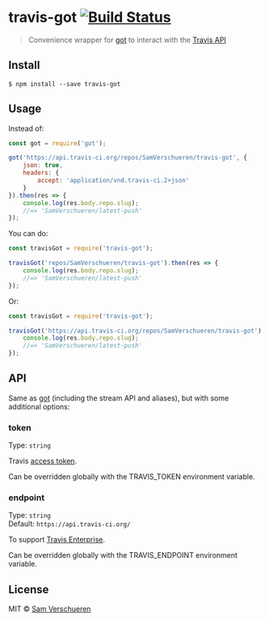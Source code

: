 # travis-got [![Build Status](https://travis-ci.org/SamVerschueren/travis-got.svg?branch=master)](https://travis-ci.org/SamVerschueren/travis-got)

> Convenience wrapper for [got](https://github.com/sindresorhus/got) to interact with the [Travis API](https://docs.travis-ci.com/api)


## Install

```
$ npm install --save travis-got
```


## Usage

Instead of:

```js
const got = require('got');

got('https://api.travis-ci.org/repos/SamVerschueren/travis-got', {
    json: true,
    headers: {
        accept: 'application/vnd.travis-ci.2+json'
    }
}).then(res => {
    console.log(res.body.repo.slug);
    //=> 'SamVerschueren/latest-push'
});
```

You can do:

```js
const travisGot = require('travis-got');

travisGot('repos/SamVerschueren/travis-got').then(res => {
    console.log(res.body.repo.slug);
    //=> 'SamVerschueren/latest-push'
});
```

Or:

```js
const travisGot = require('travis-got');

travisGot('https://api.travis-ci.org/repos/SamVerschueren/travis-got').then(res => {
    console.log(res.body.repo.slug);
    //=> 'SamVerschueren/latest-push'
});
```

## API

Same as [got](https://github.com/sindresorhus/got) (including the stream API and aliases), but with some additional options:

### token

Type: `string`

Travis [access token](https://docs.travis-ci.com/api#authentication).

Can be overridden globally with the TRAVIS_TOKEN environment variable.

### endpoint

Type: `string`  
Default: `https://api.travis-ci.org/`

To support [Travis Enterprise](https://enterprise.travis-ci.com/).

Can be overridden globally with the TRAVIS_ENDPOINT environment variable.


## License

MIT © [Sam Verschueren](http://github.com/SamVerschueren)
